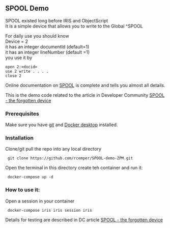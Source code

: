 ## SPOOL Demo

SPOOL existed long before IRIS and ObjectScript   
It is a simple device that allows you to write to the Global ^SPOOL 

For daily use you should know   
Device = 2    
it has an integer documentId (default=1)   
it has an integer lineNumber (default =1)    
you use it by  
```
open 2:<docid>
use 2 write . . . .  
close 2
```
Online documentation on [SPOOL](http://docs.intersystems.com/latest/csp/docbook/DocBook.UI.Page.cls?KEY=GIOD_spool) is complete and tells you almost all details.   

This is the demo code related to the article in Developer Community [SPOOL - the forgotten device](https://community.intersystems.com/post/spool-forgotten-device)

### Prerequisites  
Make sure you have [git](https://git-scm.com/book/en/v2/Getting-Started-Installing-Git) and [Docker desktop](https://www.docker.com/products/docker-desktop) installed.   
### Installation   
Clone/git pull the repo into any local directory  
```
 git clone https://github.com/rcemper/SPOOL-demo-ZPM.git   
```
Open the terminal in this directory create teh container and run it:   
```
 docker-compose up -d
```
### How to use it:   

Open a session in your container   
```
 docker-compose iris iris session iris
 ```
Details for testing are described in DC article [SPOOL - the forgotten device](https://community.intersystems.com/post/spool-forgotten-device)   

